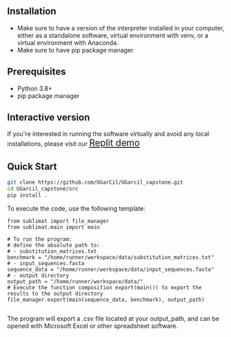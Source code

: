 ## Installation
- Make sure to have a version of the interpreter installed in your computer, either as a standalone software, virtual environment with venv, or a virtual environment with Anaconda.
- Make sure to have pip package manager

## Prerequisites
- Python 3.8+
- pip package manager

## Interactive version
If you're interested in running the software virtually and avoid any local installations, please visit our <a style="font-size:1.5em" href="https://replit.com/join/lbjkwkjnii-garcilau"> Replit demo </a>

## Quick Start

```bash
git clone https://github.com/UGarCil/UGarcil_capstone.git
cd UGarcil_capstone/src
pip install .
```

To execute the code, use the following template:
```
from sublimat import file_manager
from sublimat.main import main

# To run the program:
# define the absolute path to:
# - substitution_matrices.txt
benchmark = "/home/runner/workspace/data/substitution_matrices.txt"
# - input_sequences.fasta
sequence_data = "/home/runner/workspace/data/input_sequences.fasta"
# - output directory
output_path = "/home/runner/workspace/data/"
# Execute the function composition export(main()) to export the results to the output directory
file_manager.export(main(sequence_data, benchmark), output_path)


```

The program will export a .csv file located at your output_path, and can be opened with Microsoft Excel or other spreadsheet software.